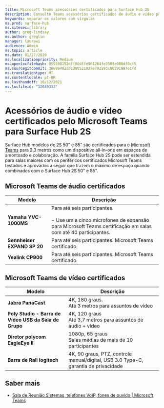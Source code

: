 ```yaml
---
title: Microsoft Teams acessórios certificados para Surface Hub 2S
description: Consulte Teams acessórios certificados de áudio e vídeo para Surface Hub modelos de 2S de 50 polegadas e 85 polegadas.
keywords: separar os valores com vírgulas
ms.prod: surface-hub
ms.sitesec: library
author: greg-lindsay
ms.author: greglin
manager: laurawi
audience: Admin
ms.topic: article
ms.date: 01/27/2020
ms.localizationpriority: Medium
ms.openlocfilehash: 059398152dff86dffe901264fe3503e080df0cf5
ms.sourcegitcommit: 38e98402ab1380521029e792a83c00391997e1fd
ms.translationtype: MT
ms.contentlocale: pt-BR
ms.lasthandoff: 10/12/2021
ms.locfileid: "12089333"
---
```

# <a name="microsoft-teams-certified-audio-and-video-accessories-for-surface-hub-2s"></a>Acessórios de áudio e vídeo certificados pelo Microsoft Teams para Surface Hub 2S

Surface Hub modelos de 2S 50" e 85" são certificados para o [Microsoft Teams](https://www.microsoft.com/microsoft-teams/across-devices/devices/category/teams-rooms/20) para 2,3 metros como um dispositivo all-in-one em espaços de amontoado e colaboração. A família Surface Hub 2S pode ser estendida para salas maiores com os periféricos certificados Microsoft Teams testados e aprovados a seguir que trazem o máximo de espaço quando combinados com o Surface Hub 2S 50" e 85".

## <a name="microsoft-teams-certified-audio-accessories"></a>Microsoft Teams de áudio certificados 

| Modelo                                | Descrição                                                                                                                                                                                                                                                                                              |
| ------------------------------------ | -------------------------------------------------------------------------------------------------------------------------------------------------------------------------------------------------------------------------------------------------------------------------------------------------------- |
| **Yamaha YVC-1000MS**<br>        | Para até seis participantes.<br><br>- Use um a cinco microfones de expansão para Microsoft Teams certificação em salas com até 40 participantes.                                                                                                                                                               |
| **Sennheiser EXPAND SP 20**<br> | Para até seis participantes. Microsoft Teams certificado.                                                                                                                                                                                                                                                   |
| **Yealink CP900**<br>           | Para até seis participantes. Microsoft Teams certificado.                                                                                                                                                                                                                                                   |

 
## <a name="microsoft-teams-certified-video-accessories"></a>Microsoft Teams de vídeo certificados

| Modelo                                       | Descrição                                                                    |
| ------------------------------------------- | ------------------------------------------------------------------------------ |
| **Jabra PanaCast**<br>                  | 4K, 180 graus.<br>Até 3 metros para assuntos de vídeo                          |
| **Poly Studio - Barra de Vídeo USB da Sala de Grupo** | 4K, 120 graus<br>Até 3,7 metros para assuntos de áudio + vídeo                 |
| **Diretor polycom EagleEye II**<br>    | 1080p, 65 graus<br>Salas médias de mais de 10 participantes                             |
| **Barra de Rali logitech**                      | 4K, 90 graus, PTZ, controle manual/digital, USB 3.0 Type-C, garantia de privacidade |

## <a name="learn-more"></a>Saber mais

- [Sala de Reunião Sistemas, telefones VoIP, fones de ouvido | Microsoft Teams](https://www.microsoft.com/microsoft-teams/across-devices/)
